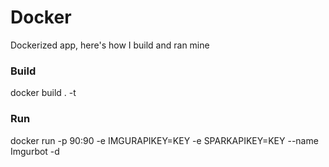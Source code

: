 # Docker
Dockerized app, here's how I build and ran mine

### Build
docker build . -t <TAG>

### Run
docker run -p 90:90 -e IMGURAPIKEY=KEY -e SPARKAPIKEY=KEY --name Imgurbot -d <TAG>
